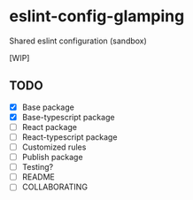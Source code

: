# eslint-config-glamping
Shared eslint configuration (sandbox)

[WIP]

## TODO

- [x] Base package
- [x] Base-typescript package
- [ ] React package
- [ ] React-typescript package
- [ ] Customized rules
- [ ] Publish package
- [ ] Testing?
- [ ] README
- [ ] COLLABORATING
